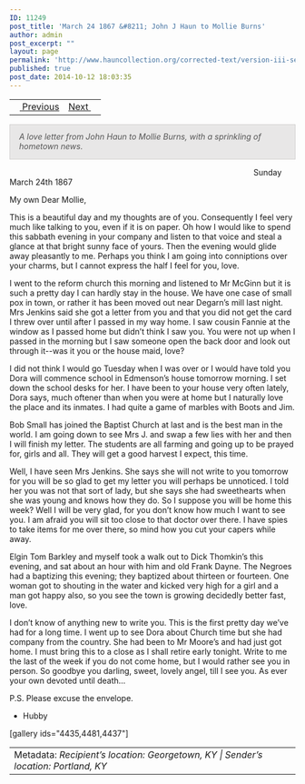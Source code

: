 ```yaml
---
ID: 11249
post_title: 'March 24 1867 &#8211; John J Haun to Mollie Burns'
author: admin
post_excerpt: ""
layout: page
permalink: 'http://www.hauncollection.org/corrected-text/version-iii-series-ii/march-24-1867-john-j-haun-to-mollie-burns%e2%80%a8/'
published: true
post_date: 2014-10-12 18:03:35
---
```

<table style="width: 100%;">
<tbody>
<tr>
<td style="text-align: left;"><a title="March 13 1867" href="http://www.hauncollection.org/version-3/version-iii-series-ii/march-13-1867-mollie-burns-to-john-j-haun%E2%80%A8/"><img src="https://lh3.googleusercontent.com/-EFJpxxNiPNw/VqgtWBCZrMI/AAAAAAAAAFU/WfY4lPFWWkg/s800-Ic42/Soeb-Plain-Arrows-8-10px.png" alt="" width="10" height="10" /> Previous</a></td>
<td style="text-align: right;"><a title="May 11 1867" href="http://www.hauncollection.org/version-3/version-iii-series-ii/may-11-1867-unsigned-to-john-j-haun%E2%80%A8/">Next <img src="https://lh3.googleusercontent.com/-67k0cYlpXHw/VqgtWKz1MXI/AAAAAAAAAFU/k9PW_Piyurk/s800-Ic42/Soeb-Plain-Arrows-5-10px.png" alt="" width="10" height="10" /></a></td>
</tr>
</tbody>
</table>
<p style="padding: 12px 16px 14px 16px; color: #555555; background-color: #e8e7e7; border: #d2d0cf 1px solid;"><em>A love letter from John Haun to Mollie Burns, with a sprinkling of hometown news.</em></p>
<span style="margin-left: 430px;">Sunday March 24th 1867</span>

My own Dear Mollie,

This is a beautiful day and my thoughts are of you. Consequently I feel very much like talking to you, even if it is on paper. Oh how I would like to spend this sabbath evening in your company and listen to that voice and steal a glance at that bright sunny face of yours. Then the evening would glide away pleasantly to me. Perhaps you think I am going into conniptions over your charms, but I cannot express the half I feel for you, love.

I went to the reform church this morning and listened to Mr McGinn but it is such a pretty day I can hardly stay in the house. We have one case of small pox in town, or rather it has been moved out near Degarn’s mill last night. Mrs Jenkins said she got a letter from you and that you did not get the card I threw over until after I passed in my way home. I saw cousin Fannie at the window as I passed home but didn’t think I saw you. You were not up when I passed in the morning but I saw someone open the back door and look out through it--was it you or the house maid, love?

I did not think I would go Tuesday when I was over or I would have told you Dora will commence school in Edmenson’s house tomorrow morning. I set down the school desks for her. I have been to your house very often lately, Dora says, much oftener than when you were at home but I naturally love the place and its inmates. I had quite a game of marbles with Boots and Jim.

Bob Small has joined the Baptist Church at last and is the best man in the world. I am going down to see Mrs J. and swap a few lies with her and then I will finish my letter. The students are all farming and going up to be prayed for, girls and all. They will get a good harvest I expect, this time.

Well, I have seen Mrs Jenkins. She says she will not write to you tomorrow for you will be so glad to get my letter you will perhaps be unnoticed. I told her you was not that sort of lady, but she says she had sweethearts when she was young and knows how they do. So I suppose you will be home this week? Well I will be very glad, for you don’t know how much I want to see you. I am afraid you will sit too close to that doctor over there. I have spies to take items for me over there, so mind how you cut your capers while away.

Elgin Tom Barkley and myself took a walk out to Dick Thomkin’s this evening, and sat about an hour with him and old Frank Dayne. The Negroes had a baptizing this evening; they baptized about thirteen or fourteen. One woman got to shouting in the water and kicked very high for a girl and a man got happy also, so you see the town is growing decidedly better fast, love.

I don’t know of anything new to write you. This is the first pretty day we’ve had for a long time. I went up to see Dora about Church time but she had company from the country. She had been to Mr Moore’s and had just got home. I must bring this to a close as I shall retire early tonight. Write to me the last of the week if you do not come home, but I would rather see you in person. So goodbye you darling, sweet, lovely angel, till I see you. As ever your own devoted until death...

P.S. Please excuse the envelope.

- Hubby

[gallery ids="4435,4481,4437"]
<table style="width: 100%;">
<tbody>
<tr>
<td>Metadata:<em> Recipient’s location: Georgetown, KY | Sender’s location: Portland, KY</em></td>
</tr>
</tbody>
</table>